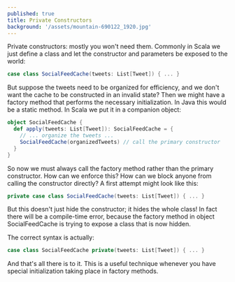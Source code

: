 ```yaml
---
published: true
title: Private Constructors
background: '/assets/mountain-690122_1920.jpg'
---
```

Private constructors: mostly you won't need them. Commonly in Scala we just define a class and let the constructor and parameters be exposed to the world:

```scala
case class SocialFeedCache(tweets: List[Tweet]) { ... }
```

But suppose the tweets need to be organized for efficiency, and we don't want the cache to be constructed in an invalid state? Then we might have a factory method that performs the necessary initialization. In Java this would be a static method. In Scala we put it in a companion object:

```scala
object SocialFeedCache {
  def apply(tweets: List[Tweet]): SocialFeedCache = {
    // ... organize the tweets ...
    SocialFeedCache(organizedTweets) // call the primary constructor
  }
}
```

So now we must always call the factory method rather than the primary constructor. How can we enforce this? How can we block anyone from calling the constructor directly? A first attempt might look like this:

```scala
private case class SocialFeedCache(tweets: List[Tweet]) { ... }
```

But this doesn't just hide the constructor; it hides the whole class! In fact there will be a compile-time error, because the factory method in object SocialFeedCache is trying to expose a class that is now hidden.

The correct syntax is actually:

```scala
case class SocialFeedCache private(tweets: List[Tweet]) { ... }
```

And that's all there is to it. This is a useful technique whenever you have special initialization taking place in factory methods.

